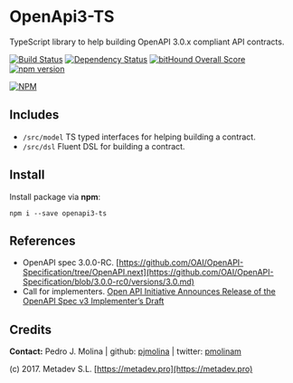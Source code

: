 # OpenApi3-TS

TypeScript library to help building OpenAPI 3.0.x compliant API contracts.


[![Build Status](https://travis-ci.org/metadevpro/openapi3-ts.svg?branch=master)](https://travis-ci.org/metadevpro/openapi3-ts)
[![Dependency Status](https://david-dm.org/metadevpro/openapi3-ts.svg)](https://david-dm.org/metadevpro/openapi3-ts)
[![bitHound Overall Score](https://www.bithound.io/github/metadevpro/openapi3-ts/badges/score.svg)](https://www.bithound.io/github/metadevpro/openapi3-ts)
[![npm version](https://badge.fury.io/js/openapi3-ts.svg)](http://badge.fury.io/js/openapi3-ts)

[![NPM](https://nodei.co/npm/openapi3-ts.png?downloads=true&downloadRank=true&stars=true)](https://nodei.co/npm/openapi3-ts/)


## Includes

* `/src/model` TS typed interfaces for helping building a contract.
* `/src/dsl` Fluent DSL for building a contract.

## Install
Install package via **npm**:

```
npm i --save openapi3-ts
```

## References

* OpenAPI spec 3.0.0-RC. [https://github.com/OAI/OpenAPI-Specification/tree/OpenAPI.next](https://github.com/OAI/OpenAPI-Specification/blob/3.0.0-rc0/versions/3.0.md)
* Call for implementers. [Open API Initiative Announces Release of the OpenAPI Spec v3 Implementer’s Draft](https://www.openapis.org/blog/2017/03/01/openapi-spec-3-implementers-draft-released)

## Credits
**Contact:** Pedro J. Molina | github: [pjmolina](https://github.com/pjmolina) | twitter: [pmolinam](https://twitter.com/pmolinam)

(c) 2017. Metadev S.L. [https://metadev.pro](https://metadev.pro)
